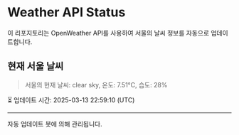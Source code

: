 
# Weather API Status

이 리포지토리는 OpenWeather API를 사용하여 서울의 날씨 정보를 자동으로 업데이트합니다.

## 현재 서울 날씨
> 서울의 현재 날씨: clear sky, 온도: 7.51°C, 습도: 28%

⏳ 업데이트 시간: 2025-03-13 22:59:10 (UTC)

---
자동 업데이트 봇에 의해 관리됩니다.
